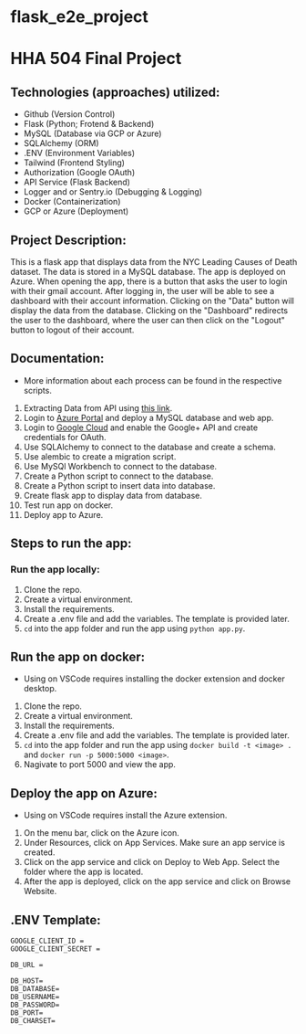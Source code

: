 # flask_e2e_project
# HHA 504 Final Project

## Technologies (approaches) utilized:  
- Github (Version Control)
- Flask (Python; Frotend & Backend)
- MySQL (Database via GCP or Azure)
- SQLAlchemy (ORM)
- .ENV (Environment Variables)
- Tailwind (Frontend Styling)
- Authorization (Google OAuth)
- API Service (Flask Backend)
- Logger and or Sentry.io (Debugging & Logging)
- Docker (Containerization)
- GCP or Azure (Deployment) 

## Project Description:
This is a flask app that displays data from the NYC Leading Causes of Death dataset. The data is stored in a MySQL database. The app is deployed on Azure. When opening the app, there is a button that asks the user to login with their gmail account. After logging in, the user will be able to see a dashboard with their account information. Clicking on the "Data" button will display the data from the database. Clicking on the "Dashboard" redirects the user to the dashboard, where the user can then click on the "Logout" button to logout of their account.

## Documentation:
+ More information about each process can be found in the respective scripts.
1. Extracting Data from API using [this link](https://data.cityofnewyork.us/Health/New-York-City-Leading-Causes-of-Death/jb7j-dtam/explore/query/.SELECT%0A%20%20%60year%60%2C%0A%20%20%60leading_cause%60%2C%0A%20%20%60sex%60%2C%0A%20%20%60race_ethnicity%60%2C%0A%20%20%60deaths%60%2C%0A%20%20%60death_rate%60%2C%0A%20%20%60age_adjusted_death_rate%60%0AORDER%20BY%20%60year%60%20DESC%20NULL%20FIRST/page/filter).
2. Login to [Azure Portal](https://portal.azure.com/#home) and deploy a MySQL database and web app.
3. Login to [Google Cloud](https://console.cloud.google.com/) and enable the Google+ API and create credentials for OAuth.
4. Use SQLAlchemy to connect to the database and create a schema.
5. Use alembic to create a migration script.
6. Use MySQl Workbench to connect to the database.
7. Create a Python script to connect to the database.
8. Create a Python script to insert data into database.
9. Create flask app to display data from database.
10. Test run app on docker.
11. Deploy app to Azure.

## Steps to run the app:
### Run the app locally:
1. Clone the repo.
2. Create a virtual environment.
3. Install the requirements.
4. Create a .env file and add the variables. The template is provided later.
5. `cd` into the app folder and run the app using `python app.py`.
## Run the app on docker:
+ Using on VSCode requires installing the docker extension and docker desktop.
1. Clone the repo.
2. Create a virtual environment.
3. Install the requirements.
4. Create a .env file and add the variables. The template is provided later.
5. `cd` into the app folder and run the app using `docker build -t <image> .` and `docker run -p 5000:5000 <image>`.
6. Nagivate to port 5000 and view the app.
## Deploy the app on Azure:
* Using on VSCode requires install the Azure extension.
1. On the menu bar, click on the Azure icon.
2. Under Resources, click on App Services. Make sure an app service is created.
3. Click on the app service and click on Deploy to Web App. Select the folder where the app is located.
4. After the app is deployed, click on the app service and click on Browse Website.

## .ENV Template:
```
GOOGLE_CLIENT_ID = 
GOOGLE_CLIENT_SECRET = 

DB_URL = 

DB_HOST=
DB_DATABASE=
DB_USERNAME=
DB_PASSWORD=
DB_PORT=
DB_CHARSET=
```
